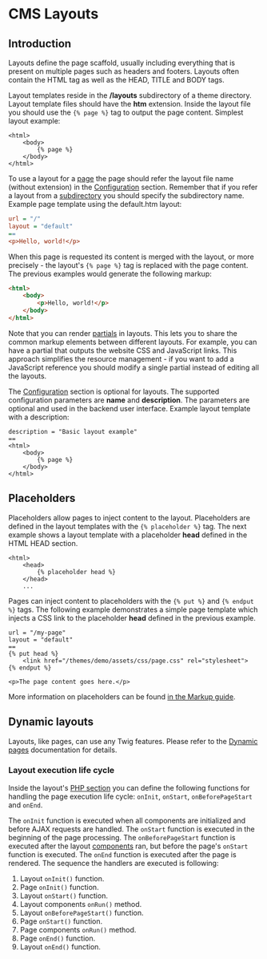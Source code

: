 # CMS Layouts

## Introduction

Layouts define the page scaffold, usually including everything that is present on multiple pages such as headers and footers. Layouts often contain the HTML tag as well as the HEAD, TITLE and BODY tags.

Layout templates reside in the **/layouts** subdirectory of a theme directory. Layout template files should have the **htm** extension. Inside the layout file you should use the `{% page %}` tag to output the page content. Simplest layout example:

```twig
<html>
    <body>
        {% page %}
    </body>
</html>
```

To use a layout for a [page](pages) the page should refer the layout file name (without extension) in the [Configuration](themes#configuration-section) section. Remember that if you refer a layout from a [subdirectory](themes#subdirectories) you should specify the subdirectory name. Example page template using the default.htm layout:

```ini
url = "/"
layout = "default"
==
<p>Hello, world!</p>
```

When this page is requested its content is merged with the layout, or more precisely - the layout's `{% page %}` tag is replaced with the page content. The previous examples would generate the following markup:

```html
<html>
    <body>
        <p>Hello, world!</p>
    </body>
</html>
```

Note that you can render [partials](partials) in layouts. This lets you to share the common markup elements between different layouts. For example, you can have a partial that outputs the website CSS and JavaScript links. This approach simplifies the resource management - if you want to add a JavaScript reference you should modify a single partial instead of editing all the layouts.

The [Configuration](themes#configuration-section) section is optional for layouts. The supported configuration parameters are **name** and **description**. The parameters are optional and used in the backend user interface. Example layout template with a description:

```twig
description = "Basic layout example"
==
<html>
    <body>
        {% page %}
    </body>
</html>
```

## Placeholders

Placeholders allow pages to inject content to the layout. Placeholders are defined in the layout templates with the `{% placeholder %}` tag. The next example shows a layout template with a placeholder **head** defined in the HTML HEAD section.

```twig
<html>
    <head>
        {% placeholder head %}
    </head>
    ...
```

Pages can inject content to placeholders with the `{% put %}` and `{% endput %}` tags. The following example demonstrates a simple page template which injects a CSS link to the placeholder **head** defined in the previous example.

```twig
url = "/my-page"
layout = "default"
==
{% put head %}
    <link href="/themes/demo/assets/css/page.css" rel="stylesheet">
{% endput %}

<p>The page content goes here.</p>
```

More information on placeholders can be found [in the Markup guide](/docs/v1.2/markup/tags/placeholder).

## Dynamic layouts

Layouts, like pages, can use any Twig features. Please refer to the [Dynamic pages](pages#dynamic-pages) documentation for details.

### Layout execution life cycle

Inside the layout's [PHP section](themes#php-section) you can define the following functions for handling the page execution life cycle: `onInit`, `onStart`, `onBeforePageStart` and `onEnd`.

The `onInit` function is executed when all components are initialized and before AJAX requests are handled. The `onStart` function is executed in the beginning of the page processing. The `onBeforePageStart` function is executed after the layout [components](components) ran, but before the page's `onStart` function is executed. The `onEnd` function is executed after the page is rendered. The sequence the handlers are executed is following:

1. Layout `onInit()` function.
1. Page `onInit()` function.
1. Layout `onStart()` function.
1. Layout components `onRun()` method.
1. Layout `onBeforePageStart()` function.
1. Page `onStart()` function.
1. Page components `onRun()` method.
1. Page `onEnd()` function.
1. Layout `onEnd()` function.
